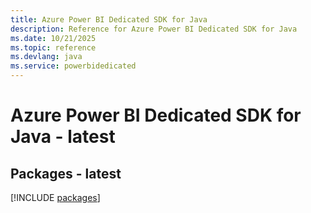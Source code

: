 ```yaml
---
title: Azure Power BI Dedicated SDK for Java
description: Reference for Azure Power BI Dedicated SDK for Java
ms.date: 10/21/2025
ms.topic: reference
ms.devlang: java
ms.service: powerbidedicated
---
```

# Azure Power BI Dedicated SDK for Java - latest
## Packages - latest
[!INCLUDE [packages](power-bi-dedicated-index.md)]